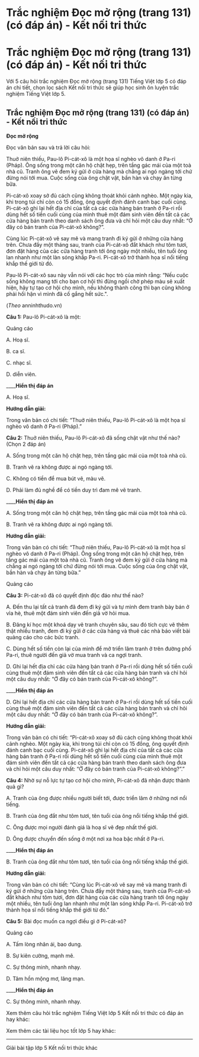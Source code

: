# Trắc nghiệm Đọc mở rộng (trang 131) (có đáp án) - Kết nối tri thức

# Trắc nghiệm Đọc mở rộng (trang 131) (có đáp án) - Kết nối tri thức

Với 5 câu hỏi trắc nghiệm Đọc mở rộng (trang 131) Tiếng Việt lớp 5 có đáp án chi tiết, chọn lọc sách Kết nối tri thức sẽ giúp học sinh ôn luyện trắc nghiệm Tiếng Việt lớp 5.

## Trắc nghiệm Đọc mở rộng (trang 131) (có đáp án) - Kết nối tri thức

**Đọc mở rộng**

Đọc văn bản sau và trả lời câu hỏi: 

Thuở niên thiếu, Pau-lô Pi-cát-xô là một họa sĩ nghèo vô danh ở Pa-ri (Pháp). Ông sống trong một căn hộ chật hẹp, trên tầng gác mái của một toà nhà cũ. Tranh ông vẽ đem ký gửi ở cửa hàng mà chẳng ai ngó ngàng tới chứ đừng nói tới mua. Cuộc sống của ông chật vật, bần hàn và chạy ăn từng bữa.

Pi-cát-xô xoay sở đủ cách cũng không thoát khỏi cảnh nghèo. Một ngày kia, khi trong túi chỉ còn có 15 đồng, ông quyết định đánh canh bạc cuối cùng. Pi-cát-xô ghi lại hết địa chỉ của tất cả các cửa hàng bán tranh ở Pa-ri rồi dùng hết số tiền cuối cùng của mình thuê một đám sinh viên đến tất cả các cửa hàng bán tranh theo danh sách ông đưa và chỉ hỏi một câu duy nhất: “Ở đây có bán tranh của Pi-cát-xô không?”.

Cùng lúc Pi-cát-xô vẽ say mê và mang tranh đi ký gửi ở những cửa hàng trên. Chưa đầy một tháng sau, tranh của Pi-cát-xô đắt khách như tôm tươi, đơn đặt hàng của các cửa hàng tranh tới ông ngày một nhiều, tên tuổi ông lan nhanh như một làn sóng khắp Pa-ri. Pi-cát-xô trở thành họa sĩ nổi tiếng khắp thế giới từ đó.

Pau-lô Pi-cát-xô sau này vẫn nói với các học trò của mình rằng: “Nếu cuộc sống không mang tới cho bạn cơ hội thì đừng ngồi chờ phép màu sẽ xuất hiện, hãy tự tạo cơ hội cho mình, nếu không thành công thì bạn cũng không phải hối hận vì mình đã cố gắng hết sức.".

(_Theo_ anninhthudo.vn)

**Câu 1:** Pau-lô Pi-cát-xô là một:

Quảng cáo

A. Hoạ sĩ.

B. ca sĩ.

C. nhạc sĩ.

D. diễn viên.

____**Hiển thị đáp án**

A. Hoạ sĩ.

**Hướng dẫn giải:**

Trong văn bản có chi tiết: “Thuở niên thiếu, Pau-lô Pi-cát-xô là một họa sĩ nghèo vô danh ở Pa-ri (Pháp).”

**Câu 2:** Thuở niên thiếu, Pau-lô Pi-cát-xô đã sống chật vật như thế nào? (Chọn 2 đáp án)

A. Sống trong một căn hộ chật hẹp, trên tầng gác mái của một toà nhà cũ.

B. Tranh vẽ ra không được ai ngó ngàng tới.

C. Không có tiền để mua bút vẽ, màu vẽ.

D. Phải làm đủ nghề để có tiền duy trì đam mê vẽ tranh.

____**Hiển thị đáp án**

A. Sống trong một căn hộ chật hẹp, trên tầng gác mái của một toà nhà cũ.

B. Tranh vẽ ra không được ai ngó ngàng tới.

**Hướng dẫn giải:**

Trong văn bản có chi tiết: “Thuở niên thiếu, Pau-lô Pi-cát-xô là một họa sĩ nghèo vô danh ở Pa-ri (Pháp). Ông sống trong một căn hộ chật hẹp, trên tầng gác mái của một toà nhà cũ. Tranh ông vẽ đem ký gửi ở cửa hàng mà chẳng ai ngó ngàng tới chứ đừng nói tới mua. Cuộc sống của ông chật vật, bần hàn và chạy ăn từng bữa.”

Quảng cáo

**Câu 3:** Pi-cát-xô đã có quyết định độc đáo như thế nào?

A. Đến thu lại tất cả tranh đã đem đi ký gửi và tự mình đem tranh bày bán ở vỉa hè, thuê một đám sinh viên đến giả vờ hỏi mua.

B. Đăng kí học một khoá dạy vẽ tranh chuyên sâu, sau đó tích cực vẽ thêm thật nhiều tranh, đem đi ký gửi ở các cửa hàng và thuê các nhà báo viết bài quảng cáo cho các bức tranh.

C. Dùng hết số tiền còn lại của mình để mở triển lãm tranh ở trên đường phố Pa-ri, thuê người đến giả vờ mua tranh và ca ngợi tranh.

D. Ghi lại hết địa chỉ các cửa hàng bán tranh ở Pa-ri rồi dùng hết số tiền cuối cùng thuê một đám sinh viên đến tất cả các cửa hàng bán tranh và chỉ hỏi một câu duy nhất: “Ở đây có bán tranh của Pi-cát-xô không?”.

____**Hiển thị đáp án**

D. Ghi lại hết địa chỉ các cửa hàng bán tranh ở Pa-ri rồi dùng hết số tiền cuối cùng thuê một đám sinh viên đến tất cả các cửa hàng bán tranh và chỉ hỏi một câu duy nhất: “Ở đây có bán tranh của Pi-cát-xô không?”.

**Hướng dẫn giải:**

Trong văn bản có chi tiết: “Pi-cát-xô xoay sở đủ cách cũng không thoát khỏi cảnh nghèo. Một ngày kia, khi trong túi chỉ còn có 15 đồng, ông quyết định đánh canh bạc cuối cùng. Pi-cát-xô ghi lại hết địa chỉ của tất cả các cửa hàng bán tranh ở Pa-ri rồi dùng hết số tiền cuối cùng của mình thuê một đám sinh viên đến tất cả các cửa hàng bán tranh theo danh sách ông đưa và chỉ hỏi một câu duy nhất: “Ở đây có bán tranh của Pi-cát-xô không?”.”

**Câu 4:** Nhờ sự nỗ lực tự tạo cơ hội cho mình, Pi-cát-xô đã nhận được thành quả gì?

A. Tranh của ông được nhiều người biết tới, được triển lãm ở những nơi nổi tiếng.

B. Tranh của ông đắt như tôm tươi, tên tuổi của ông nổi tiếng khắp thế giới.

C. Ông được mọi người đánh giá là hoạ sĩ vẽ đẹp nhất thế giới.

D. Ông được chuyển đến sống ở một nơi xa hoa bậc nhất ở Pa-ri.

____**Hiển thị đáp án**

B. Tranh của ông đắt như tôm tươi, tên tuổi của ông nổi tiếng khắp thế giới.

**Hướng dẫn giải:**

Trong văn bản có chi tiết: “Cùng lúc Pi-cát-xô vẽ say mê và mang tranh đi ký gửi ở những cửa hàng trên. Chưa đầy một tháng sau, tranh của Pi-cát-xô đắt khách như tôm tươi, đơn đặt hàng của các cửa hàng tranh tới ông ngày một nhiều, tên tuổi ông lan nhanh như một làn sóng khắp Pa-ri. Pi-cát-xô trở thành họa sĩ nổi tiếng khắp thế giới từ đó.”

**Câu 5:** Bài đọc muốn ca ngợi điều gì ở Pi-cát-xô?

Quảng cáo

A. Tấm lòng nhân ái, bao dung.

B. Sự kiên cường, mạnh mẽ.

C. Sự thông minh, nhanh nhạy.

D. Tâm hồn mộng mơ, lãng mạn.

____**Hiển thị đáp án**

C. Sự thông minh, nhanh nhạy.

Xem thêm câu hỏi trắc nghiệm Tiếng Việt lớp 5 Kết nối tri thức có đáp án hay khác:

Xem thêm các tài liệu học tốt lớp 5 hay khác:

* * *

Giải bài tập lớp 5 Kết nối tri thức khác
